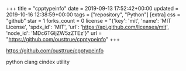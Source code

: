 +++
title = "cpptypeinfo"
date = 2019-09-13 17:52:42+00:00
updated = 2019-10-16 12:38:59+00:00
tags = ["repository", "Python"]
[extra]
css = "github"
star = 1
forks_count = 0
license = "{'key': 'mit', 'name': 'MIT License', 'spdx_id': 'MIT', 'url': 'https://api.github.com/licenses/mit', 'node_id': 'MDc6TGljZW5zZTEz'}"
url = "https://github.com/ousttrue/cpptypeinfo"
+++

<https://github.com/ousttrue/cpptypeinfo>

python clang cindex utility
